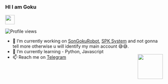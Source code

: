 <h3 align="left">HI I am Goku</h3> <img src="https://raw.githubusercontent.com/MartinHeinz/MartinHeinz/master/wave.gif" width="30px">


![Profile views](https://gpvc.arturio.dev/DragSama)

- 🔭 I’m currently working on [SonGokuRobot](https://t.me/SonGokuRobot), [SPK System](https://github.com/NkSama/SibylSystem) and not gonna tell more otherwise u will identify my main account 😅😅.
- 🌱 I’m currently learning - Python, Javascript
- 📫 Reach me on [Telegram](https://t.me/Goku_kun) <img src = https://i.pinimg.com/originals/25/d2/54/25d254df236c61306bceb86df5f671f1.gif width = 80 align = "right">
